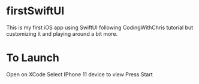 # firstSwiftUI
This is my first iOS app using SwiftUI following CodingWithChris tutorial but customizing it and playing around a bit more.

# To Launch 
Open on XCode
Select IPhone 11 device to view
Press Start
